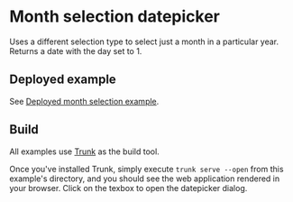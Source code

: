 # Month selection datepicker

Uses a different selection type to select just a month in a particular year. Returns a date with the day set to 1.

## Deployed example

See [Deployed month selection example](https://seed-datepicker-examples.netlify.app/month_selection).

## Build

All examples use [Trunk](https://github.com/thedodd/trunk) as the build tool.

Once you've installed Trunk, simply execute `trunk serve --open` from this example's directory, and you should see the web application rendered in your browser. Click on the texbox to open the datepicker dialog.
